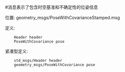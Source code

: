 #消息表示了包含时空基准和不确定性的位姿信息

位置: geometry_msgs/PoseWithCovarianceStamped.msg

定义:

		Header header
		PoseWithCovariance pose

紧凑型定义:

		std_msgs/Header header
		geometry_msgs/PoseWithCovariance pose
